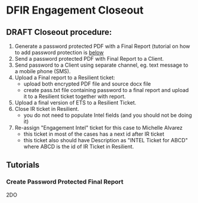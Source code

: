 # DFIR Engagement Closeout

## DRAFT Closeout procedure:
1. Generate a password protected PDF with a Final Report (tutorial on how to add password protection is [below](#Create-Password-Protected-Final-Report)
2. Send a password protected PDF with Final Report to a Client.
3. Send password to a Client using separate channel, eg. text message to a mobile phone (SMS).
4. Upload a Final report to a Resilient ticket:
	- upload both encrypted PDF file and source docx file
	- create pass.txt file containing password to a final report and upload it to a Resilient ticket together with report.
5. Upload a final version of ETS to a Resilient Ticket.
6. Close IR ticket in Resilient.
	* you do not need to populate Intel fields (and you should not be doing it)
7. Re-assign "Engagement Intel" ticket for this case to Michelle Alvarez
	* this ticket in most of the cases has a next id after IR ticket
	* this ticket also should have Description as "INTEL Ticket for ABCD" where ABCD is the id of IR Ticket in Resilient.



## Tutorials

### Create Password Protected Final Report
2DO